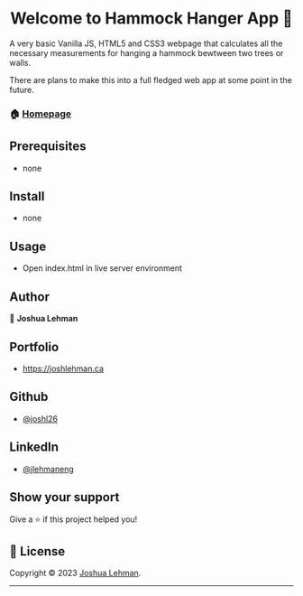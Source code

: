 <h1 align="center">Welcome to Hammock Hanger App 👋</h1>


<p>
A very basic Vanilla JS, HTML5 and CSS3 webpage that calculates all the necessary measurements for hanging a hammock bewtween two trees or walls.

There are plans to make this into a full fledged web app at some point in the future.
</p>

### 🏠 [Homepage](https://github.com/joshl26/hammock_hanger_app)


## Prerequisites

- none

      
## Install

- none


## Usage

- Open index.html in live server environment


## Author
👤 **Joshua Lehman**

## Portfolio
- https://joshlehman.ca 

## Github  
- [@joshl26](https://github.com/joshl26)  
  
 ## LinkedIn 
- [@jlehmaneng](https://linkedin.com/in/jlehmaneng)
  


## Show your support

Give a ⭐️ if this project helped you!



## 📝 License

Copyright © 2023 [Joshua Lehman](https://github.com/joshl26).<br />


---
